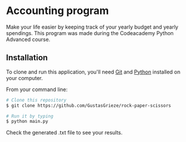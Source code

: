 # Accounting program

Make your life easier by keeping track of your yearly budget and yearly spendings.
This program was made during the Codeacademy Python Advanced course.
## Installation


To clone and run this application, you'll need [Git](https://git-scm.com) and [Python](https://www.python.org/downloads/) installed on your computer.

From your command line:
```bash
# Clone this repository
$ git clone https://github.com/GustasGrieze/rock-paper-scissors

# Run it by typing
$ python main.py
```
Check the generated .txt file to see your results.
